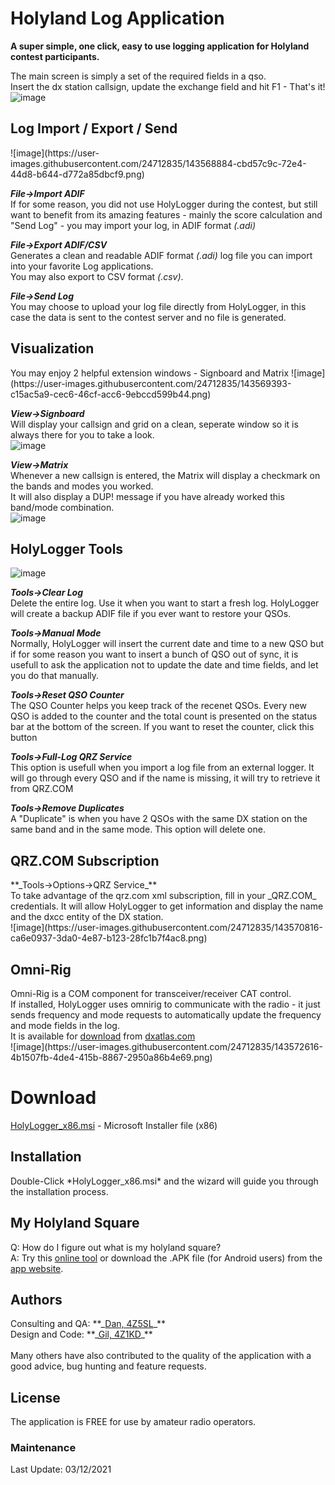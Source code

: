 <h1>Holyland Log Application</h1>

**A super simple, one click, easy to use logging application for Holyland contest participants.**<br>

The main screen is simply a set of the required fields in a qso.<br>
Insert the dx station callsign, update the exchange field and hit F1 - That's it!
![image](https://user-images.githubusercontent.com/24712835/143568306-17b606bf-25ce-4f50-84f4-fdcf9571b8ff.png)

<h2>Log Import / Export / Send</h2>
![image](https://user-images.githubusercontent.com/24712835/143568884-cbd57c9c-72e4-44d8-b644-d772a85dbcf9.png)

**_File->Import ADIF_**<br>
If for some reason, you did not use HolyLogger during the contest, but still want to benefit from its amazing features - mainly the score calculation and "Send Log" - you may import your log, in ADIF format *(.adi)*

**_File->Export ADIF/CSV_**<br>
Generates a clean and readable ADIF format *(.adi)* log file you can import into your favorite Log applications.<br>
You may also export to CSV format *(.csv)*.<br>

**_File->Send Log_**<br>
You may choose to upload your log file directly from HolyLogger, in this case the data is sent to the contest server and no file is generated.<br>

<h2>Visualization</h2>
You may enjoy 2 helpful extension windows - Signboard and Matrix
![image](https://user-images.githubusercontent.com/24712835/143569393-c15ac5a9-cec6-46cf-acc6-9ebccd599b44.png)

**_View->Signboard_**<br>
Will display your callsign and grid on a clean, seperate window so it is always there for you to take a look.<br>
![image](https://user-images.githubusercontent.com/24712835/143571978-5a45bf6e-bdef-4505-9956-f27d0875ba1f.png)

**_View->Matrix_**<br>
Whenever a new callsign is entered, the Matrix will display a checkmark on the bands and modes you worked.<br>
It will also display a DUP! message if you have already worked this band/mode combination.<br>
![image](https://user-images.githubusercontent.com/24712835/143572973-21d0eb5d-ce10-4e24-af28-0fb948dc98fe.png)

<h2>HolyLogger Tools</h2>

![image](https://user-images.githubusercontent.com/24712835/143571220-a63ced45-1079-4276-85dd-f6c61ddb312c.png)

**_Tools->Clear Log_**<br/>
Delete the entire log. Use it when you want to start a fresh log. HolyLogger will create a backup ADIF file if you ever want to restore your QSOs.<br/>

**_Tools->Manual Mode_**<br/>
Normally, HolyLogger will insert the current date and time to a new QSO but if for some reason you want to insert a bunch of QSO out of sync, it is usefull to ask the application not to update the date and time fields, and let you do that manually.<br/>

**_Tools->Reset QSO Counter_**<br/>
The QSO Counter helps you keep track of the recenet QSOs. Every new QSO is added to the counter and the total count is presented on the status bar at the bottom of the screen. If you want to reset the counter, click this button<br/>

**_Tools->Full-Log QRZ Service_**<br/>
This option is usefull when you import a log file from an external logger. It will go through every QSO and if the name is missing, it will try to retrieve it from QRZ.COM<br/>

**_Tools->Remove Duplicates_**<br/>
A "Duplicate" is when you have 2 QSOs with the same DX station on the same band and in the same mode. This option will delete one.

<h2>QRZ.COM Subscription</h2>
**_Tools->Options->QRZ Service_**<br>To take advantage of the qrz.com xml subscription, fill in your _QRZ.COM_ credentials. It will allow HolyLogger to get information and display the name and the dxcc entity of the DX station.<br>
![image](https://user-images.githubusercontent.com/24712835/143570816-ca6e0937-3da0-4e87-b123-28fc1b7f4ac8.png)

<h2>Omni-Rig</h2>
Omni-Rig is a COM component for transceiver/receiver CAT control.<br>
If installed, HolyLogger uses omnirig to communicate with the radio - it just sends frequency and mode requests to automatically update the frequency and mode fields in the log.<br>
It is available for <a href="http://www.dxatlas.com/OmniRig/Files/OmniRig.zip" target="_blank">download</a> from <a href="http://www.dxatlas.com/omnirig/" target="_blank">dxatlas.com</a><br>
![image](https://user-images.githubusercontent.com/24712835/143572616-4b1507fb-4de4-415b-8867-2950a86b4e69.png)

<h1>Download</h1>
<a href="https://github.com/4Z1KD/HolyLogger/raw/master/HolyLogger_x86.msi" target="_blank">HolyLogger_x86.msi</a> - Microsoft Installer file (x86)<br>

<h2>Installation</h2>
Double-Click *HolyLogger_x86.msi* and the wizard will guide you through the installation process.

<h2>My Holyland Square</h2>
Q: How do I figure out what is my holyland square?<br>
A: Try this <a href="https://www.iarc.org/holysquare/" target="_blank">online tool</a> or download the .APK file (for Android users) from the <a href="https://4z1kd.github.io/HolySquare/" target="_blank">app website</a>.

<h2>Authors</h2>
Consulting and QA: **_<a href="https://www.qrz.com/db/4z5sl" target="_blank">Dan, 4Z5SL</a>_**<br>
Design and Code: **_<a href="https://www.qrz.com/db/4z1kd" target="_blank">Gil, 4Z1KD</a>_**<br>
<br>
Many others have also contributed to the quality of the application with a good advice, bug hunting and feature requests.<br>

<h2>License</h2>
The application is FREE for use by amateur radio operators.

<h3>Maintenance</h3>
Last Update: 03/12/2021<br>

<script>
var list = document.getElementById("logo");
list.outerHTML = '<img src="https://raw.githubusercontent.com/4Z1KD/HolyLogger/master/Images/HolyLogger%20icon.png" width="156px" style="position:absolute; top:-80px;right:10px;background:transparent"/>';
</script>
<img src="https://raw.githubusercontent.com/4Z1KD/HolyLogger/master/Images/HolyLogger%20icon.png" width="1px" style="display:none;"/>
